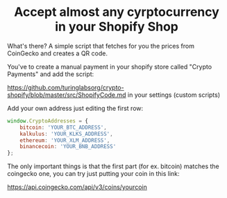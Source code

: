 <h1 align="center">Accept almost any cyrptocurrency in your Shopify Shop</h1>

What's there? A simple script that fetches for you the prices from CoinGecko and creates a QR code.

You've to create a manual payment in your shopify store called "Crypto Payments" and add the script:

https://github.com/turinglabsorg/crypto-shopify/blob/master/src/ShopifyCode.md in your settings (custom scripts)

Add your own address just editing the first row:
```javascript
window.CryptoAddresses = { 
    bitcoin: 'YOUR_BTC_ADDRESS', 
    kalkulus: 'YOUR_KLKS_ADDRESS', 
    ethereum: 'YOUR_XLM_ADDRESS', 
    binancecoin: 'YOUR_BNB_ADDRESS' 
};
```

The only important things is that the first part (for ex. bitcoin) matches the coingecko one, you can try just putting your coin in this link:

https://api.coingecko.com/api/v3/coins/yourcoin